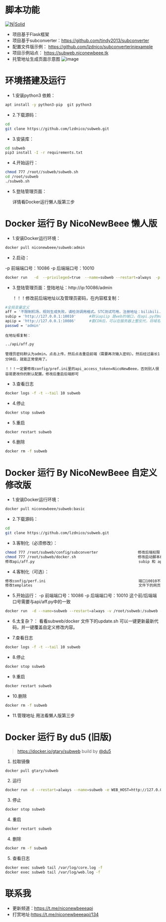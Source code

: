 # 脚本功能
[![N|Solid](https://cldup.com/dTxpPi9lDf.thumb.png)](https://nodesource.com/products/nsolid)
  - 项目基于Flask框架
  - 项目基于subconverter：https://github.com/tindy2013/subconverter
  - 配置文件版示例： https://github.com/lzdnico/subconverteriniexample
  - 项目示例站点： https://subweb.niconewbeee.tk
  - 托管地址生成页面示意图
  ![image](https://github.com/lzdnico/subweb/blob/test/images/index.png) 
# 环境搭建及运行
  - 1.安装python3 依赖： 
  ```bash
  apt install -y python3-pip  git python3
  ```
  - 2.下载源码：
  ```bash
  cd 
  git clone https://github.com/lzdnico/subweb.git 
  ```
  - 3.安装库： 
  ```bash
  cd subweb
  pip3 install -I -r requirements.txt 
  ```
  - 4.开始运行：
  ```bash
  chmod 777 /root//subweb/subweb.sh
  cd /root/subweb 
  ./subweb.sh 
  ```
  - 5.登陆管理页面：
  
    详情看Docker运行懒人版第三步

  # Docker 运行 By NicoNewBeee 懒人版
  - 1.安装Docker运行环境： 
  ```bash
  docker pull niconewbeee/subweb:admin
  ```
  - 2.启动：
  
  -p 前端端口号：10086 -p 后端端口号：10010             
  ```bash 
  docker run   -d  --privileged=true  --name=subweb --restart=always  -p 10086:10086 -p 10010:10010   niconewbeee/subweb:admin
  ```

  - 3.登陆管理页面：登陆地址：http://ip:10086/admin             

    ！！！修改前后端地址以及管理员密码，在内容框复制：
```bash  
#全局变量定义
aff = '不限制机场，规则生成失败，请检测调用格式。STC测试可用，注册地址：bilibili.stchk.cloud/auth/register?code=gzI5'   
subip = 'http://127.0.0.1:10010'      #默认apiip 是web的端口，在api.py的main函数指定，或者docker的端口指定。  默认subip是 subconverter 的端口，在config/perf.ini 中指定，或者docker的端口指定。
apiip = 'http://127.0.0.1:10086'      #套CDN后，可以在服务器上整反代，将域名反代到本地运行的端口：http://127.0.0.1:10010 
passwd = 'admin'
```
    在地址框复制：
```bash
../api/aff.py
```

    管理员密码默认为admin。点击上传，然后点击重启前端（需要再次输入密码）。然后经过最长1分钟后，就能正常使用了。

    ！！！一定要修改config/pref.ini里的api_access_token=NicoNewBeee，否则别人很容易更改你的默认配置。修改后重启后端即可

- 3.查看日志 

```bash
docker logs -f -t --tail 10 subweb
```
- 4.停止 
```bash
docker stop subweb
```
- 5.重启 
```bash
docker restart subweb
```
- 6.删除 
```bash
docker rm -f subweb
```

# Docker 运行 By NicoNewBeee 自定义修改版
  - 1.安装Docker运行环境： 
  ```bash
  docker pull niconewbeee/subweb:basic
  ```
  - 2.下载源码：
  ```bash
  cd 
  git clone https://github.com/lzdnico/subweb.git 
  ```
  - 3.客制化（必须修改）：
  ```bash 
  chmod 777 /root/subweb/config/subconverter                  修改后端权限
  chmod 777 /root/subweb/docker.sh                            修改启动脚本权限
  修改api/aff.py                                               subip 和 apiip 分别为docker映射前的前端地址和后端地址 
  ```
  - 4.客制化（可选）：
  ```bash 
  修改config/perf.ini                                          端口10010不用修改，可以通过docker映射自定义访问端口
  修改templates                                                文件下的网页html
  ```
  - 5.开始运行：
  -p 前端端口号：10086 -p 后端端口号：10010                      这个前/后端端口号需要与api/aff.py中的一致
  ```bash 
  docker run  -d --name=subweb --restart=always -v /root/subweb:/subweb -p 10086:10086 -p 10010:10010  niconewbeee/subweb:basic
  ```
  - 6.太复杂？：
  看看subweb/docker 文件下的update.sh 可以一键更新最新代码，并一键覆盖自定义修改内容。

  - 7.查看日志 
```bash
docker logs -f -t --tail 10 subweb
```
- 8.停止 
```bash
docker stop subweb
```
- 9.重启 
```bash
docker restart subweb
```
- 10.删除 
```bash
docker rm -f subweb
```

- 11.管理地址 
用法看懒人版第三步

# Docker 运行 By du5 (旧版)
> https://docker.io/gtary/subweb build by [@du5](https://t.me/Gtary)
1. 拉取镜像
```bash
docker pull gtary/subweb
```
2. 运行 
```bash
docker run -d --restart=always --name=subweb -e WEB_HOST=http://127.0.0.1:Web_Port -e CORE_HOST=http://127.0.0.1:Core_Port -p Web_Port:10086 -p Core_Port:10010 gtary/subweb
```
3. 停止
```bash
docker stop subweb
```
4. 重启
```bash
docker restart subweb
```
4. 删除
```bash
docker rm -f subweb
```
5. 查看日志
```bash
docker exec subweb tail /var/log/core.log -f
docker exec subweb tail /var/log/web.log -f
```
# 联系我
  - 更新频道：https://t.me/niconewbeeeapi
  - 打赏地址:https://t.me/niconewbeeeapi/134

[//]: # (These are reference links used in the body of this note and get stripped out when the markdown processor does its job. There is no need to format nicely because it shouldn't be seen. Thanks SO - http://stackoverflow.com/questions/4823468/store-comments-in-markdown-syntax)


   [dill]: <https://github.com/joemccann/dillinger>
   [git-repo-url]: <https://github.com/joemccann/dillinger.git>
   [john gruber]: <http://daringfireball.net>
   [df1]: <http://daringfireball.net/projects/markdown/>
   [markdown-it]: <https://github.com/markdown-it/markdown-it>
   [Ace Editor]: <http://ace.ajax.org>
   [node.js]: <http://nodejs.org>
   [Twitter Bootstrap]: <http://twitter.github.com/bootstrap/>
   [jQuery]: <http://jquery.com>
   [@tjholowaychuk]: <http://twitter.com/tjholowaychuk>
   [express]: <http://expressjs.com>
   [AngularJS]: <http://angularjs.org>
   [Gulp]: <http://gulpjs.com>

   [PlDb]: <https://github.com/joemccann/dillinger/tree/master/plugins/dropbox/README.md>
   [PlGh]: <https://github.com/joemccann/dillinger/tree/master/plugins/github/README.md>
   [PlGd]: <https://github.com/joemccann/dillinger/tree/master/plugins/googledrive/README.md>
   [PlOd]: <https://github.com/joemccann/dillinger/tree/master/plugins/onedrive/README.md>
   [PlMe]: <https://github.com/joemccann/dillinger/tree/master/plugins/medium/README.md>
   [PlGa]: <https://github.com/RahulHP/dillinger/blob/master/plugins/googleanalytics/README.md>
